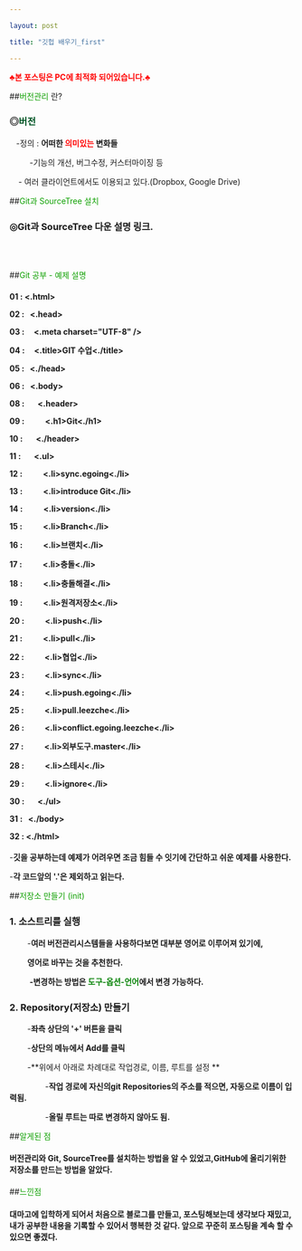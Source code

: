 ```yaml
---

layout: post

title: "깃헙 배우기_first"

---
```




**<font color = red>♣본 포스팅은 PC에 최적화 되어있습니다.♣</font>**





##</font><font color=geay>버전관리</font> 란?



<h3>◎<font color=rgb(255,2,255)>버전</font></h3>



&nbsp;&nbsp;&nbsp;-정의 : **어떠한 <strong><font color=red>의미있는</font></strong> 변화들**

&nbsp;&nbsp;&nbsp;&nbsp;&nbsp;&nbsp;&nbsp;&nbsp; -기능의 개선, 버그수정, 커스터마이징 등

 

&nbsp;&nbsp;&nbsp; - 여러 클라이언트에서도 이용되고 있다.(Dropbox, Google Drive)



 ##<font color=geay>Git과 SourceTree 설치</font>



<h3>◎<font color=rgb(255,2,255)><a hraf="https://www.youtube.com/watch?time_continue=1&v=N_rpDCZxRCY" target="blank">Git과 SourceTree 다운 설명 링크.</a></font></h3>



<br></br>

##<font color=geay>Git 공부 - 예제 설명</font>



<h4>

01 : <.html>

02 : &nbsp;&nbsp;<.head>

03 : &nbsp;&nbsp;&nbsp;&nbsp;<.meta charset="UTF-8" />

04 : &nbsp;&nbsp;&nbsp;&nbsp;<.title>GIT 수업<./title>

05 : &nbsp;&nbsp;<./head> 

06 : &nbsp;&nbsp;<.body>

08 : &nbsp;&nbsp;&nbsp;&nbsp;&nbsp;&nbsp;<.header>

09 : &nbsp;&nbsp;&nbsp;&nbsp;&nbsp;&nbsp;&nbsp;&nbsp;&nbsp;&nbsp;<.h1>Git<./h1>

10 : &nbsp;&nbsp;&nbsp;&nbsp;&nbsp;&nbsp;<./header>

11 : &nbsp;&nbsp;&nbsp;&nbsp;&nbsp;&nbsp;<.ul>

12 : &nbsp;&nbsp;&nbsp;&nbsp;&nbsp;&nbsp;&nbsp;&nbsp;&nbsp;&nbsp;<.li>sync.egoing<./li>

13 : &nbsp;&nbsp;&nbsp;&nbsp;&nbsp;&nbsp;&nbsp;&nbsp;&nbsp;&nbsp;<.li>introduce Git<./li>

14 : &nbsp;&nbsp;&nbsp;&nbsp;&nbsp;&nbsp;&nbsp;&nbsp;&nbsp;&nbsp;<.li>version<./li>

15 : &nbsp;&nbsp;&nbsp;&nbsp;&nbsp;&nbsp;&nbsp;&nbsp;&nbsp;&nbsp;<.li>Branch<./li>

16 : &nbsp;&nbsp;&nbsp;&nbsp;&nbsp;&nbsp;&nbsp;&nbsp;&nbsp;&nbsp;<.li>브랜치<./li>

17 : &nbsp;&nbsp;&nbsp;&nbsp;&nbsp;&nbsp;&nbsp;&nbsp;&nbsp;&nbsp;<.li>충돌<./li>

18 : &nbsp;&nbsp;&nbsp;&nbsp;&nbsp;&nbsp;&nbsp;&nbsp;&nbsp;&nbsp;<.li>충돌해결<./li>

19 : &nbsp;&nbsp;&nbsp;&nbsp;&nbsp;&nbsp;&nbsp;&nbsp;&nbsp;&nbsp;<.li>원격저장소<./li>

20 : &nbsp;&nbsp;&nbsp;&nbsp;&nbsp;&nbsp;&nbsp;&nbsp;&nbsp;&nbsp;<.li>push<./li>

21 : &nbsp;&nbsp;&nbsp;&nbsp;&nbsp;&nbsp;&nbsp;&nbsp;&nbsp;&nbsp;<.li>pull<./li>

22 : &nbsp;&nbsp;&nbsp;&nbsp;&nbsp;&nbsp;&nbsp;&nbsp;&nbsp;&nbsp;<.li>협업<./li>

23 : &nbsp;&nbsp;&nbsp;&nbsp;&nbsp;&nbsp;&nbsp;&nbsp;&nbsp;&nbsp;<.li>sync<./li>

24 : &nbsp;&nbsp;&nbsp;&nbsp;&nbsp;&nbsp;&nbsp;&nbsp;&nbsp;&nbsp;<.li>push.egoing<./li>

25 : &nbsp;&nbsp;&nbsp;&nbsp;&nbsp;&nbsp;&nbsp;&nbsp;&nbsp;&nbsp;<.li>pull.leezche<./li>

26 : &nbsp;&nbsp;&nbsp;&nbsp;&nbsp;&nbsp;&nbsp;&nbsp;&nbsp;&nbsp;<.li>conflict.egoing.leezche<./li>

27 : &nbsp;&nbsp;&nbsp;&nbsp;&nbsp;&nbsp;&nbsp;&nbsp;&nbsp;&nbsp;<.li>외부도구.master<./li>

28 : &nbsp;&nbsp;&nbsp;&nbsp;&nbsp;&nbsp;&nbsp;&nbsp;&nbsp;&nbsp;<.li>스테시<./li>

29 : &nbsp;&nbsp;&nbsp;&nbsp;&nbsp;&nbsp;&nbsp;&nbsp;&nbsp;&nbsp;<.li>ignore<./li>

30 : &nbsp;&nbsp;&nbsp;&nbsp;&nbsp;&nbsp;<./ul>

31 : &nbsp;&nbsp;<./body>

32 : <./html>

</h4>



-**깃을 공부하는데 예제가 어려우면 조금 힘들 수 잇기에 간단하고 쉬운 예제를 사용한다.**



-**각 코드앞의 '.'은 제외하고 읽는다.**



##<font color=geay>저장소 만들기 (init)</font>



<h3>1. 소스트리를 실행</h3>



&nbsp;&nbsp;&nbsp;&nbsp;&nbsp;&nbsp;&nbsp;&nbsp;-**여러 버전관리시스템들을 사용하다보면 대부분 영어로 이루어져 있기에,**

&nbsp;&nbsp;&nbsp;&nbsp;&nbsp;&nbsp;&nbsp;&nbsp;**영어로 바꾸는 것을 추천한다.**



&nbsp;&nbsp;&nbsp;&nbsp;&nbsp;&nbsp;&nbsp;&nbsp; **-변경하는 방법은 <font color=green>도구-옵션-언어</font>에서 변경 가능하다.**



<h3>2. Repository(저장소) 만들기</h3>



&nbsp;&nbsp;&nbsp;&nbsp;&nbsp;&nbsp;&nbsp;&nbsp;-**좌측 상단의 '+' 버튼을 클릭**

&nbsp;&nbsp;&nbsp;&nbsp;&nbsp;&nbsp;&nbsp;&nbsp;-**상단의 메뉴에서 Add를 클릭**

&nbsp;&nbsp;&nbsp;&nbsp;&nbsp;&nbsp;&nbsp;&nbsp;-**위에서 아래로 차례대로 작업경로, 이름, 루트를 설정 **

&nbsp;&nbsp;&nbsp;&nbsp;&nbsp;&nbsp;&nbsp;&nbsp;&nbsp;&nbsp;&nbsp;&nbsp;&nbsp;&nbsp;&nbsp;&nbsp;-**작업 경로에 자신의git Repositories의 주소를 적으면, 자동으로 이름이 입력됨.**

&nbsp;&nbsp;&nbsp;&nbsp;&nbsp;&nbsp;&nbsp;&nbsp;&nbsp;&nbsp;&nbsp;&nbsp;&nbsp;&nbsp;&nbsp;&nbsp;-**올릴 루트는 따로 변경하지 않아도 됨.**



##<font color=geay>알게된 점</font>

<h4> 버전관리와 Git, SourceTree를 설치하는 방법을 알 수 있었고,GitHub에 올리기위한 저장소를 만드는 방법을 알았다.</h4>



##<font color=geay>느낀점</font>

<h4>대마고에 입학하게 되어서 처음으로 블로그를 만들고, 포스팅해보는데 생각보다 재밌고, 내가 공부한 내용을 기록할 수 있어서 행복한 것 같다. 앞으로 꾸준히 포스팅을 계속 할 수 있으면 좋겠다.</h4>

